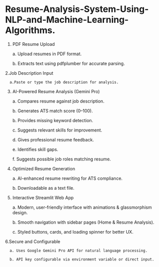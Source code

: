 # Resume-Analysis-System-Using-NLP-and-Machine-Learning-Algorithms.

1. PDF Resume Upload

     a. Upload resumes in PDF format.

     b. Extracts text using pdfplumber for accurate parsing.

2.Job Description Input

      a.Paste or type the job description for analysis.

3. AI-Powered Resume Analysis (Gemini Pro)

      a. Compares resume against job description.

      b. Generates ATS match score (0–100).

      b. Provides missing keyword detection.

      c. Suggests relevant skills for improvement.

      d. Gives professional resume feedback.

      e. Identifies skill gaps.

      f. Suggests possible job roles matching resume.

4. Optimized Resume Generation

      a. AI-enhanced resume rewriting for ATS compliance.

      b. Downloadable as a text file.

5. Interactive Streamlit Web App

      a. Modern, user-friendly interface with animations & glassmorphism design.

      b. Smooth navigation with sidebar pages (Home & Resume Analysis).

      c. Styled buttons, cards, and loading spinner for better UX.

6.Secure and Configurable

      a. Uses Google Gemini Pro API for natural language processing.

      b. API key configurable via environment variable or direct input.

